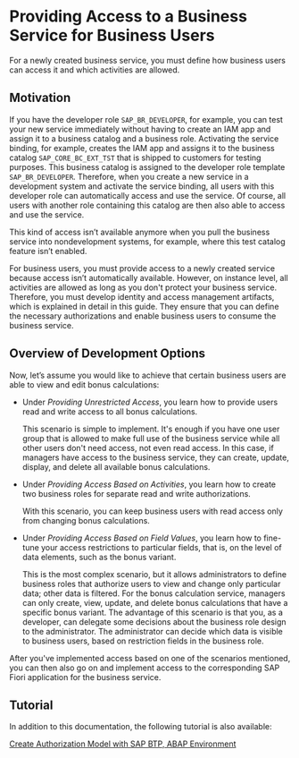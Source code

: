 <!-- loio8b23d425aa424c92a12dbd45311d0560 -->

# Providing Access to a Business Service for Business Users

For a newly created business service, you must define how business users can access it and which activities are allowed.



<a name="loio8b23d425aa424c92a12dbd45311d0560__section_s2r_k45_mpb"/>

## Motivation

If you have the developer role `SAP_BR_DEVELOPER`, for example, you can test your new service immediately without having to create an IAM app and assign it to a business catalog and a business role. Activating the service binding, for example, creates the IAM app and assigns it to the business catalog `SAP_CORE_BC_EXT_TST` that is shipped to customers for testing purposes. This business catalog is assigned to the developer role template `SAP_BR_DEVELOPER`. Therefore, when you create a new service in a development system and activate the service binding, all users with this developer role can automatically access and use the service. Of course, all users with another role containing this catalog are then also able to access and use the service.

This kind of access isn’t available anymore when you pull the business service into nondevelopment systems, for example, where this test catalog feature isn’t enabled.

For business users, you must provide access to a newly created service because access isn’t automatically available. However, on instance level, all activities are allowed as long as you don't protect your business service. Therefore, you must develop identity and access management artifacts, which is explained in detail in this guide. They ensure that you can define the necessary authorizations and enable business users to consume the business service.



<a name="loio8b23d425aa424c92a12dbd45311d0560__section_fbd_1m4_nlb"/>

## Overview of Development Options

Now, let’s assume you would like to achieve that certain business users are able to view and edit bonus calculations:

-   Under *Providing Unrestricted Access*, you learn how to provide users read and write access to all bonus calculations.

    This scenario is simple to implement. It's enough if you have one user group that is allowed to make full use of the business service while all other users don't need access, not even read access. In this case, if managers have access to the business service, they can create, update, display, and delete all available bonus calculations.

-   Under *Providing Access Based on Activities*, you learn how to create two business roles for separate read and write authorizations.

    With this scenario, you can keep business users with read access only from changing bonus calculations.

-   Under *Providing Access Based on Field Values*, you learn how to fine-tune your access restrictions to particular fields, that is, on the level of data elements, such as the bonus variant.

    This is the most complex scenario, but it allows administrators to define business roles that authorize users to view and change only particular data; other data is filtered. For the bonus calculation service, managers can only create, view, update, and delete bonus calculations that have a specific bonus variant. The advantage of this scenario is that you, as a developer, can delegate some decisions about the business role design to the administrator. The administrator can decide which data is visible to business users, based on restriction fields in the business role.


After you've implemented access based on one of the scenarios mentioned, you can then also go on and implement access to the corresponding SAP Fiori application for the business service.



<a name="loio8b23d425aa424c92a12dbd45311d0560__section_qq3_djz_cqb"/>

## Tutorial

In addition to this documentation, the following tutorial is also available:

[Create Authorization Model with SAP BTP, ABAP Environment](https://developers.sap.com/group.abap-env-authorizations.html)


